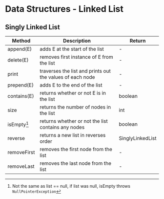 # Data Structures - Linked List

## Singly Linked List
| Method | Description | Return |
| --- | --- | --- |
| append(E) | adds E at the start of the list | - |
| delete(E) | removes first instance of E from the list | - |
| print | traverses the list and prints out the values of each node | - |
| prepend(E) | adds E to the end of the list | - | 
| contains(E) | returns whether or not E is in the list | boolean|
| size | returns the number of nodes in the list | int |
| isEmpty[^1] |returns whether or not the list contains any nodes | boolean |
| reverse | returns a new list in reverses order | SinglyLinkedList |
| removeFirst | removes the first node from the list | - |
| removeLast | removes the last node from the list | - |

[^1]: Not the same as list == null, if list was null, isEmpty throws `NullPointerException`